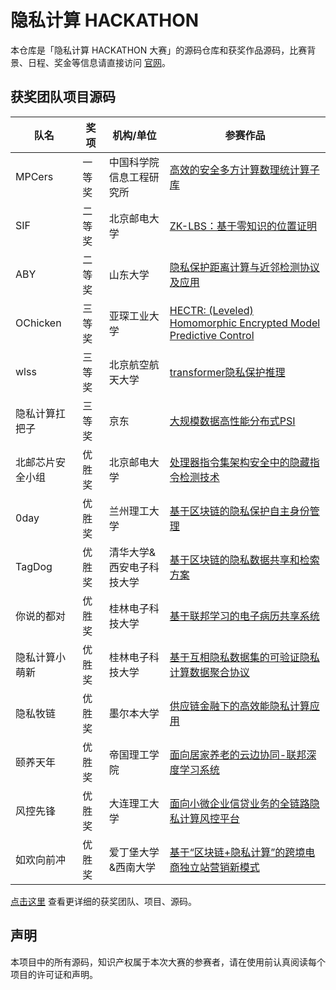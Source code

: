 # 隐私计算 HACKATHON

[](img/header.jpeg)

本仓库是「隐私计算 HACKATHON 大赛」的源码仓库和获奖作品源码，比赛背景、日程、奖金等信息请直接访问 [官网](https://hackathon.openmpc.com/)。


## 获奖团队项目源码

| 队名             | 奖项   | 机构/单位                 | 参赛作品                                                 |
| ---------------- | ------ | ------------------------- | -------------------------------------------------------- |
| MPCers           | 一等奖 | 中国科学院信息工程研究所  | [高效的安全多方计算数理统计算子库](MeteorLib/README.md)                         |
| SIF              | 二等奖 | 北京邮电大学              | [ZK-LBS：基于零知识的位置证明](ZKLBS/README.md)                             |
| ABY              | 二等奖 | 山东大学                  | [隐私保护距离计算与近邻检测协议及应用](ABY/README.md)                     |
| OChicken         | 三等奖 | 亚琛工业大学              | [HECTR: (Leveled) Homomorphic Encrypted Model Predictive Control](https://github.com/OChicken/HECTR/blob/main/README.md) |
| wlss             | 三等奖 | 北京航空航天大学          | [transformer隐私保护推理](PPT/README.md)                               |
| 隐私计算扛把子   | 三等奖 | 京东                      | [大规模数据高性能分布式PSI](ray_psi/README.md)                                |
| 北邮芯片安全小组 | 优胜奖 | 北京邮电大学              | [处理器指令集架构安全中的隐藏指令检测技术](InstructionTest/README.md)                |
| 0day             | 优胜奖 | 兰州理工大学              | [基于区块链的隐私保护自主身份管理](BPSIdm/README.md)                         |
| TagDog           | 优胜奖 | 清华大学&西安电子科技大学 | [基于区块链的隐私数据共享和检索方案](tagdog/README.md)                       |
| 你说的都对       | 优胜奖 | 桂林电子科技大学          | [基于联邦学习的电子病历共享系统](FIBEMRSS/README.md)                           |
| 隐私计算小萌新   | 优胜奖 | 桂林电子科技大学          | [基于互相隐私数据集的可验证隐私计算数据聚合协议](Vpcdap/README.md)           |
| 隐私牧链         | 优胜奖 | 墨尔本大学                | [供应链金融下的高效能隐私计算应用](SCFppml/README.md)                         |
| 颐养天年         | 优胜奖 | 帝国理工学院              | [面向居家养老的云边协同-联邦深度学习系统](HbcP/README.md)                  |
| 风控先锋         | 优胜奖 | 大连理工大学              | [面向小微企业信贷业务的全链路隐私计算风控平台](FullLinkBank/README.md)             |
| 如欢向前冲       | 优胜奖 | 爱丁堡大学&西南大学       | [基于“区块链+隐私计算”的跨境电商独立站营销新模式](RHXQC/README.md)          |

[点击这里](winning-project/README.md) 查看更详细的获奖团队、项目、源码。

## 声明

本项目中的所有源码，知识产权属于本次大赛的参赛者，请在使用前认真阅读每个项目的许可证和声明。